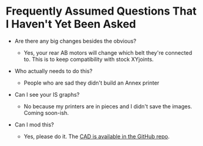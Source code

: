# Frequently Assumed Questions That I Haven't Yet Been Asked

* Are there any big changes besides the obvious?
    * Yes, your rear AB motors will change which belt they're connected to. This is to keep compatibility with stock XYjoints.

* Who actually needs to do this?
    * People who are sad they didn't build an Annex printer

* Can I see your IS graphs?
    * No because my printers are in pieces and I didn't save the images. Coming soon-ish.

* Can I mod this?
    * Yes, please do it. The [CAD is available in the GitHub repo](https://github.com/aTinyShellScript/v2.4_AWD/tree/main/CAD).